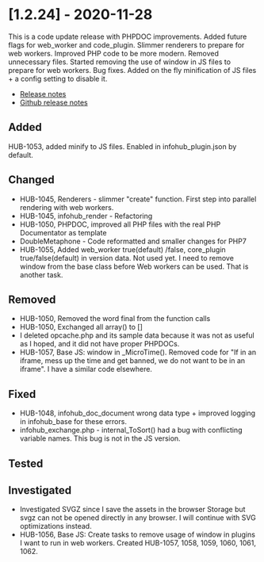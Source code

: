 # [1.2.24] - 2020-11-28

This is a code update release with PHPDOC improvements. Added future flags for web_worker and code_plugin. Slimmer renderers to prepare for web workers. Improved PHP code to be more modern. Removed unnecessary files. Started removing the use of window in JS files to prepare for web workers. Bug fixes. Added on the fly minification of JS files + a config setting to disable it.  

* [Release notes](main,release_v1_v1v2_v1v2v24)
* [Github release notes](https://github.com/peterlembke/infohub/releases/tag/v1.2.24)

## Added
HUB-1053, added minify to JS files. Enabled in infohub_plugin.json by default.

## Changed
* HUB-1045, Renderers - slimmer "create" function. First step into parallel rendering with web workers.
* HUB-1045, infohub_render - Refactoring
* HUB-1050, PHPDOC, improved all PHP files with the real PHP Documentator as template
* DoubleMetaphone - Code reformatted and smaller changes for PHP7
* HUB-1055, Added web_worker true(default) /false, core_plugin true/false(default) in version data. Not used yet. I need to remove window from the base class before Web workers can be used. That is another task.

## Removed
* HUB-1050, Removed the word final from the function calls
* HUB-1050, Exchanged all array() to []
* I deleted opcache.php and its sample data because it was not as useful as I hoped, and it did not have proper PHPDOCs.   
* HUB-1057, Base JS: window in _MicroTime(). Removed code for "If in an iframe, mess up the time and get banned, we do not want to be in an iframe". I have a similar code elsewhere.
 
## Fixed
* HUB-1048, infohub_doc_document wrong data type + improved logging in infohub_base for these errors.
* infohub_exchange.php - internal_ToSort() had a bug with conflicting variable names. This bug is not in the JS version.

## Tested

## Investigated
* Investigated SVGZ since I save the assets in the browser Storage but svgz can not be opened directly in any browser. I will continue with SVG optimizations instead. 
* HUB-1056, Base JS: Create tasks to remove usage of window in plugins I want to run in web workers. Created HUB-1057, 1058, 1059, 1060, 1061, 1062.
